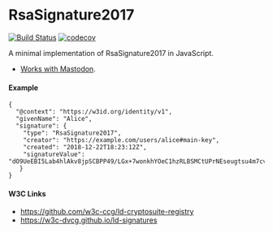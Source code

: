 # RsaSignature2017

[![Build Status](https://travis-ci.org/transmute-industries/RsaSignature2017.svg?branch=master)](https://travis-ci.org/transmute-industries/RsaSignature2017) [![codecov](https://codecov.io/gh/transmute-industries/RsaSignature2017/branch/master/graph/badge.svg)](https://codecov.io/gh/transmute-industries/RsaSignature2017)

A minimal implementation of RsaSignature2017 in JavaScript.

- [Works with Mastodon](https://github.com/tootsuite/mastodon/blob/cabdbb7f9c1df8007749d07a2e186bb3ad35f62b/app/lib/activitypub/linked_data_signature.rb#L37).

#### Example

```
{
  "@context": "https://w3id.org/identity/v1",
  "givenName": "Alice",
  "signature": {
    "type": "RsaSignature2017",
    "creator": "https://example.com/users/alice#main-key",
    "created": "2018-12-22T18:23:12Z",
    "signatureValue": "dO9UeEBI5Lab4hlAkv8jpSCBPP49/LGx+7wonkhYOeC1hzRLBSMCtUPrNEseugtsu4m7cv7ZOSKiyN/d+b9eEyK/iFKkAi2oEunQOoLsX4hsm451VakuH4eFMOJh2G77+yUwuebb74zKfKFeE/KR+yh7pxkr2LuFzNYTfSTpQaMmVE1LUy5XOMIsCWIE3LL4qZAdP5cLqCdPRgqCHsSafqL0EOHunNTzE/bTrM38ptuMEL2zGQTFif3NCtNzW1SvKvZSel03KQ6uNUZbdDD8i9IYbzJrmjzYz5owY/ospVB6f3KoS0TRgYFU25EIp/a8PWHz7uNSzJkBUnT514gRvA=="
   }
}
```

#### W3C Links

- https://github.com/w3c-ccg/ld-cryptosuite-registry
- https://w3c-dvcg.github.io/ld-signatures

